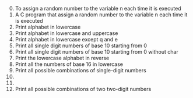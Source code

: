0. To assign a random number to the variable n each time it is executed
1. A C program that assign a random number to the variable n each time it is executed
2. Print alphabet in lowercase
3. Print alphabet in lowercase and uppercase
4. Print alphabet in lowercase except q and e
5. Print all single digit numbers of base 10 starting from 0
6. Print all single digit numbers of base 10 starting from 0 without char
7. Print the lowercase alphabet in reverse
8. Print all the numbers of base 16 in lowercase
9. Print all possible combinations of single-digit numbers
10.
11.
12. Print all possible combinations of two two-digit numbers
